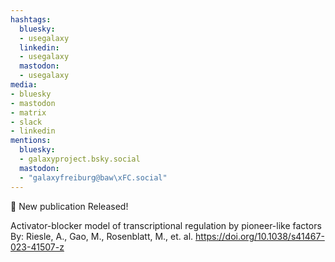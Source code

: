 ```yaml
---
hashtags:
  bluesky:
  - usegalaxy
  linkedin:
  - usegalaxy
  mastodon:
  - usegalaxy
media:
- bluesky
- mastodon
- matrix
- slack
- linkedin
mentions:
  bluesky:
  - galaxyproject.bsky.social
  mastodon:
  - "galaxyfreiburg@baw\xFC.social"
---
```

📰 New publication Released!

Activator-blocker model of transcriptional regulation by pioneer-like factors
By: Riesle, A., Gao, M., Rosenblatt, M., et. al.
https://doi.org/10.1038/s41467-023-41507-z
